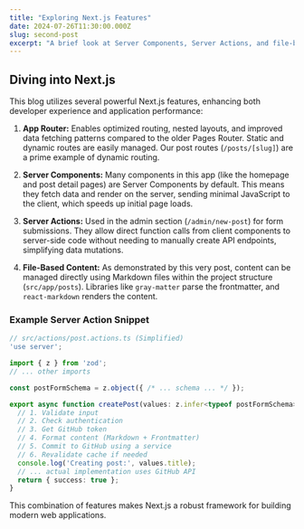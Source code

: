 ```yaml
---
title: "Exploring Next.js Features"
date: 2024-07-26T11:30:00.000Z
slug: second-post
excerpt: "A brief look at Server Components, Server Actions, and file-based routing."
---
```


## Diving into Next.js

This blog utilizes several powerful Next.js features, enhancing both developer experience and application performance:

1.  **App Router:** Enables optimized routing, nested layouts, and improved data fetching patterns compared to the older Pages Router. Static and dynamic routes are easily managed. Our post routes (`/posts/[slug]`) are a prime example of dynamic routing.

2.  **Server Components:** Many components in this app (like the homepage and post detail pages) are Server Components by default. This means they fetch data and render on the server, sending minimal JavaScript to the client, which speeds up initial page loads.

3.  **Server Actions:** Used in the admin section (`/admin/new-post`) for form submissions. They allow direct function calls from client components to server-side code without needing to manually create API endpoints, simplifying data mutations.

4.  **File-Based Content:** As demonstrated by this very post, content can be managed directly using Markdown files within the project structure (`src/app/posts`). Libraries like `gray-matter` parse the frontmatter, and `react-markdown` renders the content.

### Example Server Action Snippet

```typescript
// src/actions/post.actions.ts (Simplified)
'use server';

import { z } from 'zod';
// ... other imports

const postFormSchema = z.object({ /* ... schema ... */ });

export async function createPost(values: z.infer<typeof postFormSchema>) {
  // 1. Validate input
  // 2. Check authentication
  // 3. Get GitHub token
  // 4. Format content (Markdown + Frontmatter)
  // 5. Commit to GitHub using a service
  // 6. Revalidate cache if needed
  console.log('Creating post:', values.title);
  // ... actual implementation uses GitHub API
  return { success: true };
}
```

This combination of features makes Next.js a robust framework for building modern web applications.
